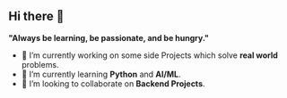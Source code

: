 ## Hi there 👋

**"Always be learning, be passionate, and be hungry."**

- 🔭 I’m currently working on some side Projects which solve **real world** problems.
- 🌱 I’m currently learning **Python** and **AI/ML**.
- 👯 I’m looking to collaborate on **Backend Projects**.
